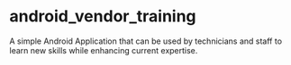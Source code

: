 # android_vendor_training
A simple Android Application that can be used by technicians and staff to learn new skills while enhancing current expertise.
